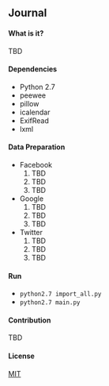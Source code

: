 ## Journal
#### What is it?
TBD
#### Dependencies
* Python 2.7
* peewee
* pillow
* icalendar
* ExifRead
* lxml

#### Data Preparation
* Facebook
  1. TBD
  2. TBD
  3. TBD
* Google
  1. TBD
  2. TBD
  3. TBD
* Twitter
  1. TBD
  2. TBD
  3. TBD

#### Run
* `python2.7 import_all.py`
* `python2.7 main.py`

#### Contribution
TBD

#### License
[MIT](/LICENSE)

